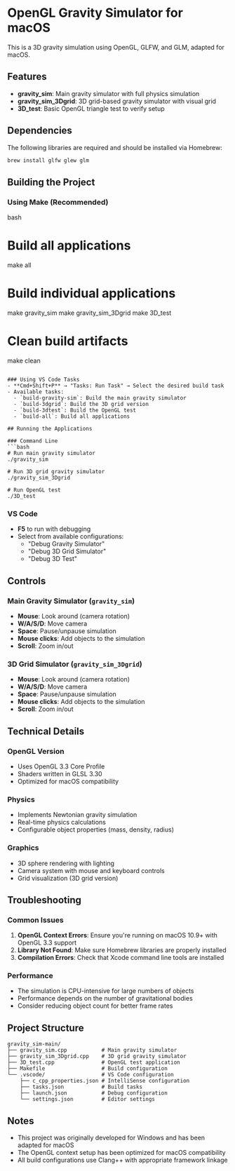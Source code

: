 # OpenGL Gravity Simulator for macOS

This is a 3D gravity simulation using OpenGL, GLFW, and GLM, adapted for macOS.

## Features

- **gravity_sim**: Main gravity simulator with full physics simulation
- **gravity_sim_3Dgrid**: 3D grid-based gravity simulator with visual grid
- **3D_test**: Basic OpenGL triangle test to verify setup

## Dependencies

The following libraries are required and should be installed via Homebrew:

```bash
brew install glfw glew glm
```

## Building the Project

### Using Make (Recommended)
bash
# Build all applications
make all

# Build individual applications
make gravity_sim
make gravity_sim_3Dgrid
make 3D_test

# Clean build artifacts
make clean
```

### Using VS Code Tasks
- **Cmd+Shift+P** → "Tasks: Run Task" → Select the desired build task
- Available tasks:
  - `build-gravity-sim`: Build the main gravity simulator
  - `build-3dgrid`: Build the 3D grid version
  - `build-3dtest`: Build the OpenGL test
  - `build-all`: Build all applications

## Running the Applications

### Command Line
```bash
# Run main gravity simulator
./gravity_sim

# Run 3D grid gravity simulator
./gravity_sim_3Dgrid

# Run OpenGL test
./3D_test
```

### VS Code
- **F5** to run with debugging
- Select from available configurations:
  - "Debug Gravity Simulator"
  - "Debug 3D Grid Simulator"
  - "Debug 3D Test"

## Controls

### Main Gravity Simulator (`gravity_sim`)
- **Mouse**: Look around (camera rotation)
- **W/A/S/D**: Move camera
- **Space**: Pause/unpause simulation
- **Mouse clicks**: Add objects to the simulation
- **Scroll**: Zoom in/out

### 3D Grid Simulator (`gravity_sim_3Dgrid`)
- **Mouse**: Look around (camera rotation)
- **W/A/S/D**: Move camera
- **Space**: Pause/unpause simulation
- **Mouse clicks**: Add objects to the simulation
- **Scroll**: Zoom in/out

## Technical Details

### OpenGL Version
- Uses OpenGL 3.3 Core Profile
- Shaders written in GLSL 3.30
- Optimized for macOS compatibility

### Physics
- Implements Newtonian gravity simulation
- Real-time physics calculations
- Configurable object properties (mass, density, radius)

### Graphics
- 3D sphere rendering with lighting
- Camera system with mouse and keyboard controls
- Grid visualization (3D grid version)

## Troubleshooting

### Common Issues

1. **OpenGL Context Errors**: Ensure you're running on macOS 10.9+ with OpenGL 3.3 support
2. **Library Not Found**: Make sure Homebrew libraries are properly installed
3. **Compilation Errors**: Check that Xcode command line tools are installed

### Performance
- The simulation is CPU-intensive for large numbers of objects
- Performance depends on the number of gravitational bodies
- Consider reducing object count for better frame rates

## Project Structure

```
gravity_sim-main/
├── gravity_sim.cpp           # Main gravity simulator
├── gravity_sim_3Dgrid.cpp    # 3D grid gravity simulator
├── 3D_test.cpp               # OpenGL test application
├── Makefile                  # Build configuration
└── .vscode/                  # VS Code configuration
    ├── c_cpp_properties.json # IntelliSense configuration
    ├── tasks.json            # Build tasks
    ├── launch.json           # Debug configuration
    └── settings.json         # Editor settings
```

## Notes

- This project was originally developed for Windows and has been adapted for macOS
- The OpenGL context setup has been optimized for macOS compatibility
- All build configurations use Clang++ with appropriate framework linkage
